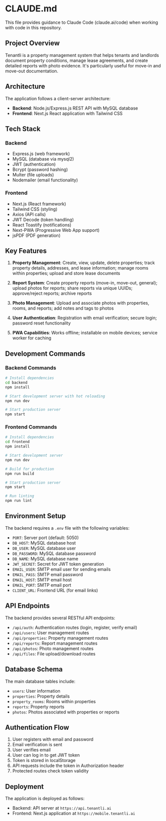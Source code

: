 # CLAUDE.md

This file provides guidance to Claude Code (claude.ai/code) when working with code in this repository.

## Project Overview

Tenantli is a property management system that helps tenants and landlords document property conditions, manage lease agreements, and create detailed reports with photo evidence. It's particularly useful for move-in and move-out documentation.

## Architecture

The application follows a client-server architecture:

- **Backend**: Node.js/Express.js REST API with MySQL database
- **Frontend**: Next.js React application with Tailwind CSS

## Tech Stack

### Backend
- Express.js (web framework)
- MySQL (database via mysql2)
- JWT (authentication)
- Bcrypt (password hashing)
- Multer (file uploads)
- Nodemailer (email functionality)

### Frontend
- Next.js (React framework)
- Tailwind CSS (styling)
- Axios (API calls)
- JWT Decode (token handling)
- React Toastify (notifications)
- Next-PWA (Progressive Web App support)
- jsPDF (PDF generation)

## Key Features

1. **Property Management**: Create, view, update, delete properties; track property details, addresses, and lease information; manage rooms within properties; upload and store lease documents
   
2. **Report System**: Create property reports (move-in, move-out, general); upload photos for reports; share reports via unique UUIDs; approve/reject reports; archive reports
   
3. **Photo Management**: Upload and associate photos with properties, rooms, and reports; add notes and tags to photos
   
4. **User Authentication**: Registration with email verification; secure login; password reset functionality
   
5. **PWA Capabilities**: Works offline; installable on mobile devices; service worker for caching

## Development Commands

### Backend Commands
```bash
# Install dependencies
cd backend
npm install

# Start development server with hot reloading
npm run dev

# Start production server
npm start
```

### Frontend Commands
```bash
# Install dependencies
cd frontend
npm install

# Start development server
npm run dev

# Build for production
npm run build

# Start production server
npm start

# Run linting
npm run lint
```

## Environment Setup

The backend requires a `.env` file with the following variables:
- `PORT`: Server port (default: 5050)
- `DB_HOST`: MySQL database host
- `DB_USER`: MySQL database user
- `DB_PASSWORD`: MySQL database password
- `DB_NAME`: MySQL database name
- `JWT_SECRET`: Secret for JWT token generation
- `EMAIL_USER`: SMTP email user for sending emails
- `EMAIL_PASS`: SMTP email password
- `EMAIL_HOST`: SMTP email host
- `EMAIL_PORT`: SMTP email port
- `CLIENT_URL`: Frontend URL (for email links)

## API Endpoints

The backend provides several RESTful API endpoints:

- `/api/auth`: Authentication routes (login, register, verify email)
- `/api/users`: User management routes
- `/api/properties`: Property management routes
- `/api/reports`: Report management routes
- `/api/photos`: Photo management routes
- `/api/files`: File upload/download routes

## Database Schema

The main database tables include:
- `users`: User information
- `properties`: Property details
- `property_rooms`: Rooms within properties
- `reports`: Property reports
- `photos`: Photos associated with properties or reports

## Authentication Flow

1. User registers with email and password
2. Email verification is sent
3. User verifies email
4. User can log in to get JWT token
5. Token is stored in localStorage
6. API requests include the token in Authorization header
7. Protected routes check token validity

## Deployment

The application is deployed as follows:
- Backend: API server at `https://api.tenantli.ai`
- Frontend: Next.js application at `https://mobile.tenantli.ai`